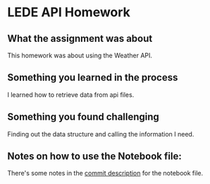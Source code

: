 # LEDE API Homework

## What the assignment was about
This homework was about using the Weather API.

## Something you learned in the process
I learned how to retrieve data from api files.


## Something you found challenging 
Finding out the data structure and calling the information I need. 

## Notes on how to use the Notebook file:
There's some notes in the [commit description](https://github.com/jjs021/jupyter-apis-homework/commit/d6cd2302210de0539a8f019a7240a60a5df12654) for the notebook file.
